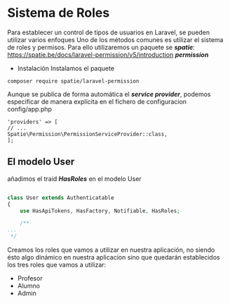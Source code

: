 # Sistema de Roles
Para establecer un control de tipos de usuarios en Laravel, se pueden utilizar varios enfoques
Uno de los métodos comunes es utilizar el sistema de roles y permisos.
Para ello utilizaremos un paquete se ***spatie***:
 https://spatie.be/docs/laravel-permission/v5/introduction
 ***permission***
* Instalación
Instalamos el paquete 
```shell
composer require spatie/laravel-permission
```
Aunque se publica de forma automática el ***service provider***, podemos especificar de manera explícita en el fichero de configuracion config/app.php

```shell
'providers' => [
// ...
Spatie\Permission\PermissionServiceProvider::class,
];
```

## El modelo User
añadimos el traid ***HasRoles*** en el modelo User
```php

class User extends Authenticatable
{
    use HasApiTokens, HasFactory, Notifiable, HasRoles;

    /**
...
 */

```
Creamos los roles que vamos a utilizar en nuestra aplicación, no siendo ésto algo dinámico en nuestra aplicacion sino que quedarán establecidos los tres roles que vamos a utilizar:

* Profesor
* Alumno
* Admin

